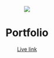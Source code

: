 <div align="center">
	<img src="./.images/banner.png">
	<h1>Portfolio</h1>
	<a href="https://ashkumcurious.github.io/AshKumPortfolio/">Live link</a>
</div>
